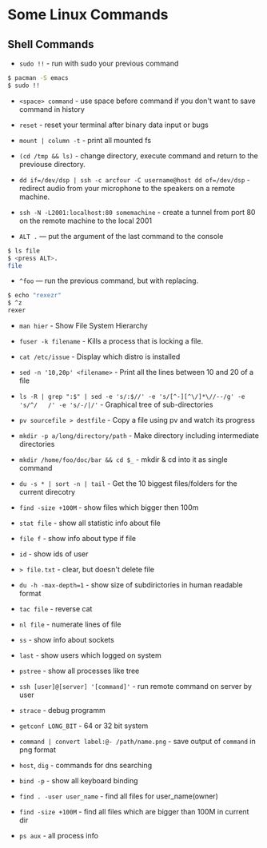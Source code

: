 # Some Linux Commands

## Shell Commands
* `sudo !!` - run with sudo your previous command
```sh
$ pacman -S emacs
$ sudo !!
```

* `<space> command` - use space before command if you don't want to save command in history

* `reset` - reset your terminal after binary data input or bugs

* `mount | column -t` - print all mounted fs

* `(cd /tmp && ls)` - change directory, execute command and return to the previouse directory.

* `dd if=/dev/dsp | ssh -c arcfour -C username@host dd of=/dev/dsp` - redirect audio from your microphone to the speakers on a remote machine.

* `ssh -N -L2001:localhost:80 somemachine` - create a tunnel from port 80 on the remote machine to the local 2001

* `ALT .` — put the argument of the last command to the console
```sh
$ ls file
$ <press ALT>.
file
```
* `^foo` — run the previous command, but with replacing.
```sh
$ echo "rexezr"
$ ^z
rexer
```

* `man hier` - Show File System Hierarchy

* `fuser -k filename` - Kills a process that is locking a file.

* `cat /etc/issue` - Display which distro is installed

* `sed -n '10,20p' <filename>` - Print all the lines between 10 and 20 of a file

* `ls -R | grep ":$" | sed -e 's/:$//' -e 's/[^-][^\/]*\//--/g' -e 's/^/   /' -e 's/-/|/'` - Graphical tree of sub-directories

* `pv sourcefile > destfile` - Copy a file using pv and watch its progress

* `mkdir -p a/long/directory/path` - Make directory including intermediate directories

* `mkdir /home/foo/doc/bar && cd $_` - mkdir & cd into it as single command

* `du -s * | sort -n | tail` - Get the 10 biggest files/folders for the current direcotry 

* `find -size +100M` - show files which bigger then 100m

* `stat file` - show all statistic info about file

* `file f` - show info about type if file

* `id` - show ids of user

* `> file.txt` - clear, but doesn't delete file

* `du -h -max-depth=1` - show size of subdirictories in human readable format

* `tac file` - reverse cat

* `nl file` - numerate lines of file

* `ss` - show info about sockets

* `last` - show users which logged on system

* `pstree` - show all processes like tree

* `ssh [user]@[server] '[command]'` - run remote command on server by user

* `strace` - debug programm

* `getconf LONG_BIT` - 64 or 32 bit system

* `command | convert label:@- /path/name.png` - save output of `command` in png format

* `host`, `dig` - commands for dns searching

* `bind -p` - show all keyboard binding

* `find . -user user_name` - find all files for user_name(owner)

* `find -size +100M` - find all files which are bigger than 100M in current dir

* `ps aux` - all process info



